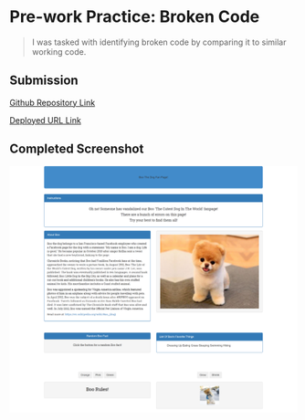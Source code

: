 # Pre-work Practice: Broken Code

>I was tasked with identifying broken code by comparing it to similar working code.

## Submission

[Github Repository Link](https://github.com/Seifenan/practice-brokencode) 

[Deployed URL Link](https://seifenan.github.io/c2-practice-brokencode/) 

## Completed Screenshot

<img src="assets\images\Screenshot.png">